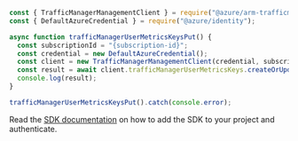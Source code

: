 ```javascript
const { TrafficManagerManagementClient } = require("@azure/arm-trafficmanager");
const { DefaultAzureCredential } = require("@azure/identity");

async function trafficManagerUserMetricsKeysPut() {
  const subscriptionId = "{subscription-id}";
  const credential = new DefaultAzureCredential();
  const client = new TrafficManagerManagementClient(credential, subscriptionId);
  const result = await client.trafficManagerUserMetricsKeys.createOrUpdate();
  console.log(result);
}

trafficManagerUserMetricsKeysPut().catch(console.error);
```

Read the [SDK documentation](https://github.com/Azure/azure-sdk-for-js/blob/%40azure%2Farm-trafficmanager_6.0.1/sdk/trafficmanager/arm-trafficmanager/README.md) on how to add the SDK to your project and authenticate.
